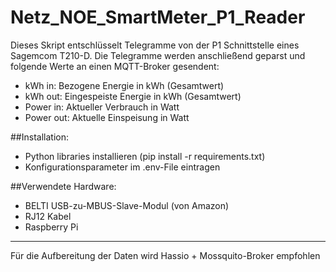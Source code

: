# Netz_NOE_SmartMeter_P1_Reader

Dieses Skript entschlüsselt Telegramme von der P1 Schnittstelle eines Sagemcom T210-D. Die Telegramme werden anschließend geparst und folgende Werte an einen MQTT-Broker gesendent:
- kWh in: Bezogene Energie in kWh (Gesamtwert)
- kWh out: Eingespeiste Energie in kWh (Gesamtwert)
- Power in: Aktueller Verbrauch in Watt
- Power out: Aktuelle Einspeisung in Watt

##Installation:
* Python libraries installieren (pip install -r requirements.txt)
* Konfigurationsparameter im .env-File eintragen

##Verwendete Hardware:
* BELTI USB-zu-MBUS-Slave-Modul (von Amazon)
* RJ12 Kabel
* Raspberry Pi

-------------
Für die Aufbereitung der Daten wird Hassio + Mossquito-Broker empfohlen
